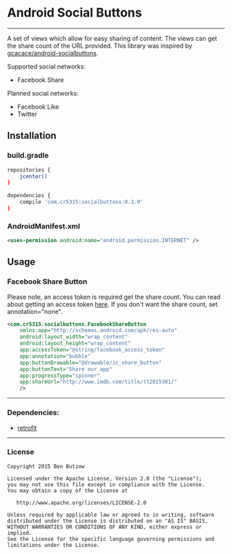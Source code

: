 # Android Social Buttons
---

A set of views which allow for easy sharing of content. The views can get the share count of the URL provided. This library was inspired by [gcacace/android-socialbuttons](https://github.com/gcacace/android-socialbuttons).

Supported social networks:

 * Facebook Share
 
Planned social networks:

 * Facebook Like
 * Twitter

## Installation

### build.gradle

```sh
repositories {
	jcenter()
}
    
dependencies {
    compile 'com.cr5315:socialbuttons:0.1.0'
}
```
 
 ### AndroidManifest.xml

```xml
<uses-permission android:name="android.permission.INTERNET" />
```

## Usage



### Facebook Share Button

Please note, an access token is required get the share count. You can read about getting an access token [here](https://developers.facebook.com/docs/facebook-login/access-tokens). If you don't want the share count, set annotation="none".

```xml
<com.cr5315.socialbuttons.FacebookShareButton
    xmlns:app="http://schemas.android.com/apk/res-auto"
    android:layout_width="wrap_content"
    android:layout_height="wrap_content"
    app:accessToken="@string/facebook_access_token"
    app:annotation="bubble"
    app:buttonDrawable="@drawable/ic_share_button"
    app:buttonText="Share our app"
    app:progressType="spinner"
    app:shareUrl="http://www.imdb.com/title/tt2015381/"
    />
```

---

### Dependencies:
 * [retrofit](https://github.com/square/retrofit)

---

### License
    Copyright 2015 Ben Butzow

    Licensed under the Apache License, Version 2.0 (the "License");
    you may not use this file except in compliance with the License.
    You may obtain a copy of the License at

       http://www.apache.org/licenses/LICENSE-2.0

    Unless required by applicable law or agreed to in writing, software
    distributed under the License is distributed on an "AS IS" BASIS,
    WITHOUT WARRANTIES OR CONDITIONS OF ANY KIND, either express or implied.
    See the License for the specific language governing permissions and
    limitations under the License.